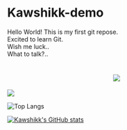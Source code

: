 # Kawshikk-demo
Hello World! This is my first git repose.
<br>
Excited to learn Git.
<br>
Wish me luck..
<br>
What to talk?..

<h1 align='center'>
 <img src="[![Typing SVG](https://readme-typing-svg.demolab.com?font=Fira+Code&size=30&pause=1000&color=F77C2C&width=435&lines=Hello+World!!+This+is+P.+Kawshikk+Shriidatta+%F0%9F%9A%80+)](https://git.io/typing-svg)">
</h1>
<p align="center">
  
  [![](https://visitcount.itsvg.in/api?id=Kawshikk-Shrii&icon=5&color=5)](https://visitcount.itsvg.in)
</p>

![Top Langs](https://github-readme-stats.vercel.app/api/top-langs/?username=Kawshikk-Shrii&size_weight=0.5&count_weight=0.5)

[![Kawshikk's GitHub stats](https://github-readme-stats.vercel.app/api?username=Kawshikk-Shrii)](https://github.com/Kawshikk-Shrii/github-readme-stats)
